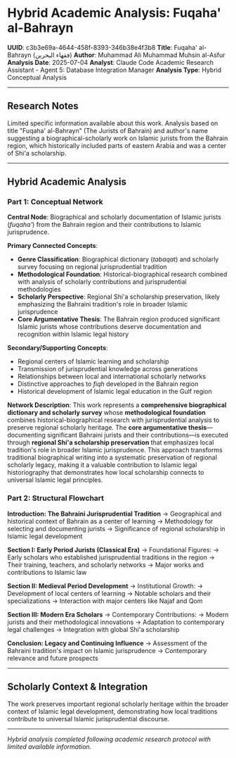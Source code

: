 # Hybrid Academic Analysis: Fuqaha' al-Bahrayn

**UUID**: c3b3e69a-4644-458f-8393-346b38e4f3b8
**Title**: Fuqaha' al-Bahrayn (فقهاء البحرين)
**Author**: Muhammad Ali Muhammad Muhsin al-Asfur
**Analysis Date**: 2025-07-04
**Analyst**: Claude Code Academic Research Assistant - Agent 5: Database Integration Manager
**Analysis Type**: Hybrid Conceptual Analysis

---

## Research Notes

Limited specific information available about this work. Analysis based on title "Fuqaha' al-Bahrayn" (The Jurists of Bahrain) and author's name suggesting a biographical-scholarly work on Islamic jurists from the Bahrain region, which historically included parts of eastern Arabia and was a center of Shi'a scholarship.

---

## Hybrid Academic Analysis

### Part 1: Conceptual Network

**Central Node**: Biographical and scholarly documentation of Islamic jurists (*fuqaha'*) from the Bahrain region and their contributions to Islamic jurisprudence.

**Primary Connected Concepts**:
- **Genre Classification**: Biographical dictionary (*tabaqat*) and scholarly survey focusing on regional jurisprudential tradition
- **Methodological Foundation**: Historical-biographical research combined with analysis of scholarly contributions and jurisprudential methodologies
- **Scholarly Perspective**: Regional Shi'a scholarship preservation, likely emphasizing the Bahraini tradition's role in broader Islamic jurisprudence
- **Core Argumentative Thesis**: The Bahrain region produced significant Islamic jurists whose contributions deserve documentation and recognition within Islamic legal history

**Secondary/Supporting Concepts**:
- Regional centers of Islamic learning and scholarship
- Transmission of jurisprudential knowledge across generations
- Relationships between local and international scholarly networks
- Distinctive approaches to *fiqh* developed in the Bahrain region
- Historical development of Islamic legal education in the Gulf region

**Network Description**: This work represents a **comprehensive biographical dictionary and scholarly survey** whose **methodological foundation** combines historical-biographical research with jurisprudential analysis to preserve regional scholarly heritage. The **core argumentative thesis**—documenting significant Bahraini jurists and their contributions—is executed through **regional Shi'a scholarship preservation** that emphasizes local tradition's role in broader Islamic jurisprudence. This approach transforms traditional biographical writing into a systematic preservation of regional scholarly legacy, making it a valuable contribution to Islamic legal historiography that demonstrates how local scholarship connects to universal Islamic legal principles.

### Part 2: Structural Flowchart

**Introduction: The Bahraini Jurisprudential Tradition**
-> Geographical and historical context of Bahrain as a center of learning
-> Methodology for selecting and documenting jurists
-> Significance of regional scholarship in Islamic legal development

**Section I: Early Period Jurists (Classical Era)**
-> Foundational Figures:
   -> Early scholars who established jurisprudential traditions in the region
   -> Their training, teachers, and scholarly networks
   -> Major works and contributions to Islamic law

**Section II: Medieval Period Development**
-> Institutional Growth:
   -> Development of local centers of learning
   -> Notable scholars and their specializations
   -> Interaction with major centers like Najaf and Qom

**Section III: Modern Era Scholars**
-> Contemporary Contributions:
   -> Modern jurists and their methodological innovations
   -> Adaptation to contemporary legal challenges
   -> Integration with global Shi'a scholarship

**Conclusion: Legacy and Continuing Influence**
-> Assessment of the Bahraini tradition's impact on Islamic jurisprudence
-> Contemporary relevance and future prospects

---

## Scholarly Context & Integration

The work preserves important regional scholarly heritage within the broader context of Islamic legal development, demonstrating how local traditions contribute to universal Islamic jurisprudential discourse.

---

*Hybrid analysis completed following academic research protocol with limited available information.*
